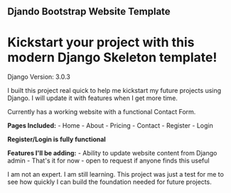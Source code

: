## Djando Bootstrap Website Template 

# Kickstart your project with this modern Django Skeleton template!

Django Version: 3.0.3

I built this project real quick to help me kickstart my future projects using Django. I will update it with features when I get more time. 

Currently has a working website with a functional Contact Form. 

**Pages Included:**
	- Home
	- About
	- Pricing
	- Contact
	- Register
	- Login
	
**Register/Login is fully functional**

**Features I'll be adding:**
	- Ability to update website content from Django admin
	- That's it for now - open to request if anyone finds this useful
	
I am not an expert. I am still learning. This project was just a test for me to see how quickly I can build the foundation needed for future projects. 


